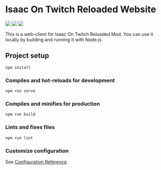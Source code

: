 # Isaac On Twitch Reloaded Website

<a href="#">
  <img src="https://img.shields.io/github/last-commit/virtualzer0/isaacontwitchreloaded-site"/></a>
<a href="https://isaacontwitch.com" alt="Website">
  <img src="https://img.shields.io/website?down_message=offline&up_message=online&url=https%3A%2F%2Fisaacontwitch.com" /></a>
<a href="https://vuejs.org" alt="VueJS">
  <img src="https://img.shields.io/github/package-json/dependency-version/virtualzer0/ISAACONTWITCHRELOADED-SITE/vue" /></a>

This is a web-client for Isaac On Twitch Reloaded Mod. You can use it locally by building and running it with Node.js


## Project setup
```
npm install
```

### Compiles and hot-reloads for development
```
npm run serve
```

### Compiles and minifies for production
```
npm run build
```

### Lints and fixes files
```
npm run lint
```

### Customize configuration
See [Configuration Reference](https://cli.vuejs.org/config/).
